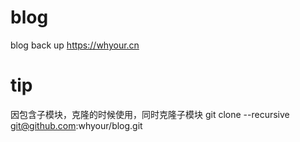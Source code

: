 # blog
blog back up
https://whyour.cn


# tip
因包含子模块，克隆的时候使用，同时克隆子模块
git clone --recursive git@github.com:whyour/blog.git
